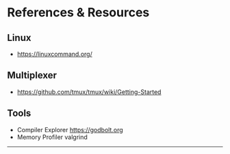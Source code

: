 # References & Resources

## Linux
   - https://linuxcommand.org/

## Multiplexer
   - https://github.com/tmux/tmux/wiki/Getting-Started


## Tools
   - Compiler Explorer
      https://godbolt.org
   - Memory Profiler
      valgrind

---
